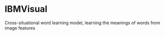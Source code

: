# IBMVisual
Cross-situational word learning model, learning the meanings of words from image features
